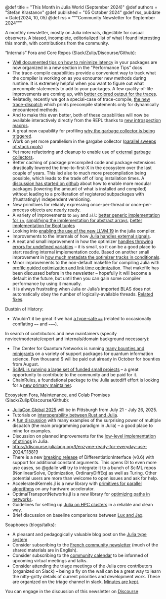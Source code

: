 @def title = "This Month in Julia World (September 2024)"
@def authors = "Stefan Krastanov"
@def published = "05 October 2024"
@def rss_pubdate = Date(2024, 10, 05)
@def rss = """Community Newsletter for September 2024"""

A monthly newsletter, mostly on Julia internals, digestible for casual observers. A biased, incomplete, editorialized list of what I found interesting this month, with contributions from the community.

“Internals” Fora and Core Repos (Slack/Zulip/Discourse/Github):

* [Well documented tips on how to minimize latency](https://docs.julialang.org/en/v1.12-dev/manual/performance-tips/#Execution-latency,-package-loading-and-package-precompiling-time) in your packages are now organized in a new section in the “Performance Tips” docs
* The trace-compile capabilities provide a convenient way to track what the compiler is working on as you ecnounter new methods during runtime. It is extremely helpful when you want to figure out what precompile statements to add to your packages. A few quality-of-life improvements are coming up, with [better colored output for the traces](https://github.com/JuliaLang/julia/pull/55763).
* Relatedly, recently we got a special-case of trace-compile, [the new trace-dispatch](https://github.com/JuliaLang/julia/pull/55848) which prints precompile statements only for dynamically encountered methods.
* And to make this even better, both of these capabilities will now be available interactively directly from the REPL thanks to [new introspection macros](https://github.com/JuliaLang/julia/pull/55915).
* A great new capability for profiling [why the garbage collector is being triggered](https://github.com/JuliaLang/julia/pull/55826).
* Work on yet more parallelism in the gargabe collector ([parallel sweeps of stack pools](https://github.com/JuliaLang/julia/pull/55643))
* Yet more refactoring and cleanup to enable use of [external garbage collectors](https://github.com/JuliaLang/julia/pull/55608).
* Better caching of package precompiled code and package extensions drastically lowered the time-to-first-X in the ecosystem over the last couple of years. This led also to much more precompilation being possible, which leads to the trade off of long installation times. A [discussion has started on github](https://github.com/JuliaLang/julia/issues/55516) about how to enable more modular packages (lowering the amount of what is installed and compiled) without leading to a proliferation of registered subpackages with (frustratingly) independent versioning.
* New primitives for reliably expressing once-per-thread or once-per-process objects [are nearly ready](https://github.com/JuliaLang/julia/pull/55793).
* A variety of improvements to `any` and `all`: [better generic implementation for `in`](https://github.com/JuliaLang/julia/pull/55669), [simplifying the implementation for abstract arrays](https://github.com/JuliaLang/julia/pull/55671), [better implementation for Bool tuples](https://github.com/JuliaLang/julia/pull/55673)
* Looking into [enabling the use of the new LLVM 19](https://github.com/JuliaLang/julia/pull/55650) in the julia compiler.
* Improvements to the internals of how [Julia handles external signals](https://github.com/JuliaLang/julia/pull/55623).
* A neat and small improvement in how the optimizer [handles throwing errors for undefined variables](https://github.com/JuliaLang/julia/pull/55600) – it is small, so it can be a good place to start reading internal implementation code. Based on another small improvement in [how much metadata the optimizer tracks in conditionals](https://github.com/JuliaLang/julia/pull/55545).
* Minor improvements to the non-default makefile for compiling Julia with [profile guided optimization and link time optimization](https://github.com/JuliaLang/julia/pull/55581). That makefile has been discussed before in the newsletter – hopefully it will become a default in the future, but until then you can gain some compiler performance by using it manually.
* It is always frustrating when Julia or Julia’s imported BLAS does not automatically obey the number of logically-available threads. [Related fixes](https://github.com/JuliaLang/julia/pull/55574).

Dustbin of History:

* Wouldn’t it be great if we had [a type-safe `==`](https://github.com/JuliaLang/julia/issues/40717) (related to occasionally conflating `==` and `===`).

In search of contributors and new maintainers (specify novice/moderate/expert and internals/domain background necessary):

* The Center for Quantum Networks is running [many bounties and minigrants](https://github.com/QuantumSavory/.github/blob/main/BUG_BOUNTIES.md) on a variety of support packages for quantum information science. Few thousand \$ will be paid out already in October for bounties from August.
* [SciML is running a large set of funded small projects](https://sciml.ai/small_grants/) – a great opportunity to contribute to the community and be paid for it.
* ChainRules, a foundational package to the Julia autodiff effort is looking for a [new primary maintainer](https://discourse.julialang.org/t/chainrules-project-looking-for-a-new-primary-maintainer/115636).

Ecosystem Fora, Maintenance, and Colab Promises (Slack/Zulip/Discourse/Github):

* [JuliaCon Global 2025](https://discourse.julialang.org/t/juliacon-global-2025-announcement/119656) will be in Pittsburgh from July 21 - July 26, 2025.
* Tutorials on [interoperability between Rust and Julia](https://discourse.julialang.org/t/ann-a-tutorial-for-jlrs/119651).
* A [fun discussion](https://discourse.julialang.org/t/the-unreasonable-efficiency-and-effectiveness-of-multiple-dispatch-your-favourite-examples/119477) with many examples of the surprising power of multiple dispatch (the main programming paradigm in Julia) – a good place to mine for examples.
* Discussion on planned improvements for the [low-level implementation of strings](https://discourse.julialang.org/t/redesigning-string-optimising-small-strings-and-comparison/119716) in Julia.
* https://discourse.julialang.org/t/enzyme-ready-for-everyday-use-2024/118819
* There is a new [breaking release](https://github.com/gdalle/DifferentiationInterface.jl/releases/tag/DifferentiationInterface-v0.6.0) of DifferentiationInterface (v0.6) with support for additional constant arguments. This opens DI to even more use cases, so @gdalle will try to integrate it to a bunch of SciML repos (NonlinearSolve, Optimization, OrdinaryDiffEq) as well as Turing. Other potential users are more than welcome to open issues and ask for help.
* AcceleratedKernels.jl is a new library with [primitives for parallel algorithms](https://discourse.julialang.org/t/ann-acceleratedkernels-jl-cross-architecture-parallel-algorithms-for-julias-gpu-backends/119698) on any hardware accelerator.
* OptimalTransportNetworks.jl is a new library for [optimizing paths in networks](https://discourse.julialang.org/t/ann-new-optimaltransportnetworks-jl-optimal-transport-networks-in-spatial-equilibrium/119649).
* Guidelines for setting up [Julia on HPC clusters](https://discourse.julialang.org/t/juhpc-hpc-setup-for-juliaup-julia-and-some-hpc-key-packages/119556) in a reliable and clean way.
* Brief discussion on baseline comparisons between [Lux and Jax](https://discourse.julialang.org/t/lux-jl-vs-jax/119654).

Soapboxes (blogs/talks):

* A pleasant and pedagogically valuable blog post on the [Julia type system](https://dev.to/jballanc/some-types-part-1-3b1n)
* Consider subscribing to the [French community newsletter](https://pnavaro.github.io/NouvellesJulia/) (much of the shared materials are in English).
* Consider subscribing to the [community calendar](https://julialang.org/community/#events) to be informed of upcoming virtual meetings and talks.
* Consider attending the triage meetings of the Julia core contributors (organized on Slack) – being a fly on the wall can be a great way to learn the nitty-gritty details of current priorities and development work. These are organized on the triage channel in slack. [Minutes are kept](https://hackmd.io/@LilithHafner/HJaw__uMp).

You can engage in the discussion of this newsletter on [Discourse](https://discourse.julialang.org/c/community/news/66)
